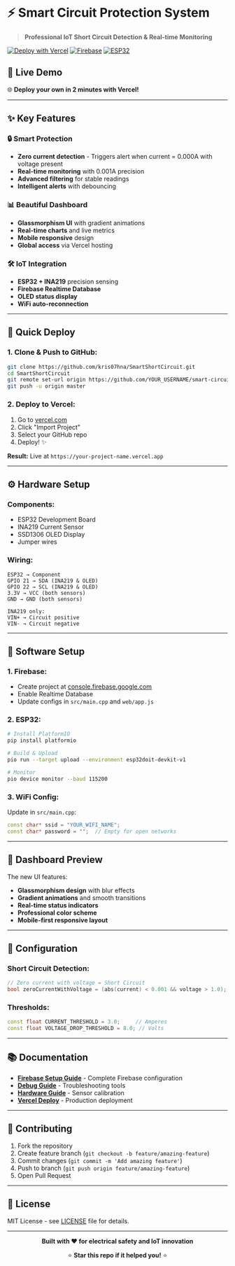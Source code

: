 # ⚡ Smart Circuit Protection System

> **Professional IoT Short Circuit Detection & Real-time Monitoring**

[![Deploy with Vercel](https://vercel.com/button)](https://vercel.com/new/clone?repository-url=https://github.com/kris07hna/SmartShortCircuit)
[![Firebase](https://img.shields.io/badge/Firebase-Realtime%20Database-orange)](https://firebase.google.com/)
[![ESP32](https://img.shields.io/badge/ESP32-IoT%20Platform-blue)](https://espressif.com/)

## 🎯 **Live Demo**
🌐 **Deploy your own in 2 minutes with Vercel!**

---

## ✨ **Key Features**

### 🔒 **Smart Protection**
- **Zero current detection** - Triggers alert when current = 0.000A with voltage present
- **Real-time monitoring** with 0.001A precision
- **Advanced filtering** for stable readings
- **Intelligent alerts** with debouncing

### 📊 **Beautiful Dashboard** 
- **Glassmorphism UI** with gradient animations
- **Real-time charts** and live metrics
- **Mobile responsive** design
- **Global access** via Vercel hosting

### 🛠️ **IoT Integration**
- **ESP32 + INA219** precision sensing
- **Firebase Realtime Database** 
- **OLED status display**
- **WiFi auto-reconnection**

---

## 🚀 **Quick Deploy**

### **1. Clone & Push to GitHub:**
```bash
git clone https://github.com/kris07hna/SmartShortCircuit.git
cd SmartShortCircuit
git remote set-url origin https://github.com/YOUR_USERNAME/smart-circuit-protection.git
git push -u origin master
```

### **2. Deploy to Vercel:**
1. Go to [vercel.com](https://vercel.com)
2. Click "Import Project" 
3. Select your GitHub repo
4. Deploy! ✨

**Result:** Live at `https://your-project-name.vercel.app`

---

## ⚙️ **Hardware Setup**

### **Components:**
- ESP32 Development Board
- INA219 Current Sensor  
- SSD1306 OLED Display
- Jumper wires

### **Wiring:**
```
ESP32 → Component
GPIO 21 → SDA (INA219 & OLED)
GPIO 22 → SCL (INA219 & OLED) 
3.3V → VCC (both sensors)
GND → GND (both sensors)

INA219 only:
VIN+ → Circuit positive
VIN- → Circuit negative
```

---

## 📱 **Software Setup**

### **1. Firebase:**
- Create project at [console.firebase.google.com](https://console.firebase.google.com)
- Enable Realtime Database
- Update configs in `src/main.cpp` and `web/app.js`

### **2. ESP32:**
```bash
# Install PlatformIO
pip install platformio

# Build & Upload
pio run --target upload --environment esp32doit-devkit-v1

# Monitor
pio device monitor --baud 115200
```

### **3. WiFi Config:**
Update in `src/main.cpp`:
```cpp
const char* ssid = "YOUR_WIFI_NAME";
const char* password = "";  // Empty for open networks
```

---

## 🎨 **Dashboard Preview**

The new UI features:
- **Glassmorphism design** with blur effects
- **Gradient animations** and smooth transitions  
- **Real-time status indicators**
- **Professional color scheme**
- **Mobile-first responsive layout**

---

## 🔧 **Configuration**

### **Short Circuit Detection:**
```cpp
// Zero current with voltage = Short Circuit  
bool zeroCurrentWithVoltage = (abs(current) < 0.001 && voltage > 1.0);
```

### **Thresholds:**
```cpp
const float CURRENT_THRESHOLD = 3.0;     // Amperes
const float VOLTAGE_DROP_THRESHOLD = 8.0; // Volts
```

---

## 📚 **Documentation**

- **[Firebase Setup Guide](FIREBASE_SETUP_GUIDE.md)** - Complete Firebase configuration
- **[Debug Guide](FIREBASE_DEBUG_GUIDE.md)** - Troubleshooting tools  
- **[Hardware Guide](INA219_PRECISION_GUIDE.md)** - Sensor calibration
- **[Vercel Deploy](VERCEL_DEPLOYMENT.md)** - Production deployment

---

## 🤝 **Contributing**

1. Fork the repository
2. Create feature branch (`git checkout -b feature/amazing-feature`)
3. Commit changes (`git commit -m 'Add amazing feature'`)
4. Push to branch (`git push origin feature/amazing-feature`)  
5. Open Pull Request

---

## 📄 **License**

MIT License - see [LICENSE](LICENSE) file for details.

---

<div align="center">

**Built with ❤️ for electrical safety and IoT innovation**

⭐ **Star this repo if it helped you!** ⭐

</div>